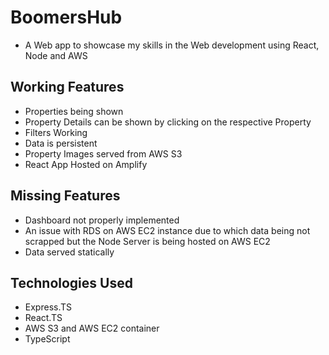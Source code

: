 # BoomersHub
- A Web app to showcase my skills in the Web development using React, Node and AWS

## Working Features
- Properties being shown
- Property Details can be shown by clicking on the respective Property
- Filters Working
- Data is persistent
- Property Images served from AWS S3
- React App Hosted on Amplify
## Missing Features
- Dashboard not properly implemented
- An issue with RDS on AWS EC2 instance due to which data being not scrapped but the Node Server is being hosted on AWS EC2
- Data served statically
## Technologies Used
- Express.TS
- React.TS
- AWS S3 and AWS EC2 container
- TypeScript



